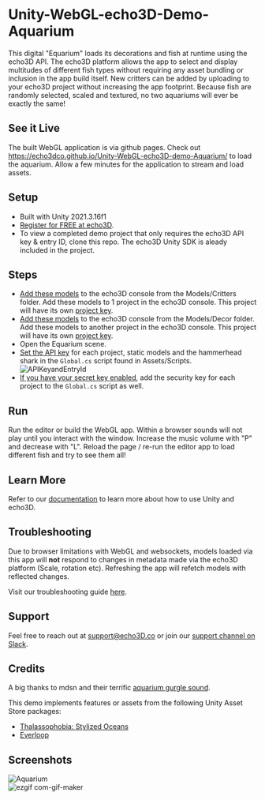 # Unity-WebGL-echo3D-Demo-Aquarium
This digital "Equarium" loads its decorations and fish at runtime using the echo3D API. The echo3D platform allows the app to select and display multitudes of different fish types without requiring any asset bundling or inclusion in the app build itself. New critters can be added by uploading to your echo3D project without increasing the app footprint. Because fish are randomly selected, scaled and textured, no two aquariums will ever be exactly the same!


## See it Live
The built WebGL application is via github pages. Check out https://echo3dco.github.io/Unity-WebGL-echo3D-demo-Aquarium/ to load the aquarium. Allow a few minutes for the application to stream and load assets. 


## Setup
* Built with Unity 2021.3.16f1
* [Register for FREE at echo3D](https://console.echo3d.com/#/auth/register?utm_term={keyword}&utm_campaign=webgl_echo3d_demo&utm_source=github&utm_medium=readme). <br>
* To view a completed demo project that only requires the echo3D API key & entry ID, clone this repo. The echo3D Unity SDK is aleady included in the project.


## Steps
* [Add these models](https://docs.echo3D.co/quickstart/add-a-3d-model) to the echo3D console from the Models/Critters folder. Add these models to 1 project in the echo3D console. This project will have its own [project key](https://docs.echo3d.com/quickstart/access-the-console). <br>
* [Add these models](https://docs.echo3D.co/quickstart/add-a-3d-model) to the echo3D console from the Models/Decor folder. Add these models to another project in the echo3D console. This project will have its own [project key](https://docs.echo3d.com/quickstart/access-the-console). <br>
* Open the Equarium scene.
* [Set the API key](https://docs.echo3d.co/quickstart/access-the-console) for each project, static models and the hammerhead shark in the `Global.cs` script found in Assets/Scripts. <br>
![APIKeyandEntryId](https://user-images.githubusercontent.com/99516371/195749269-f7a43477-b67a-49e8-a212-6abdb9c948fd.png)<br>
* [If you have your secret key enabled](https://docs.echo3d.co/web-console/deliver-pages/security-page), add the security key for each project to the `Global.cs` script as well. <br>

## Run
Run the editor or build the WebGL app. Within a browser sounds will not play until you interact with the window. Increase the music volume with "P" and decrease with "L". Reload the page / re-run the editor app to load different fish and try to see them all!

## Learn More
Refer to our [documentation](https://docs.echo3D.co/unity/) to learn more about how to use Unity and echo3D.

## Troubleshooting
Due to browser limitations with WebGL and websockets, models loaded via this app will **not** respond to changes in metadata made via the echo3D platform (Scale, rotation etc). Refreshing the app will refetch models with reflected changes.

Visit our troubleshooting guide [here](https://docs.echo3d.co/unity/troubleshooting).

## Support
Feel free to reach out at [support@echo3D.co](mailto:support@echo3D.co) or join our [support channel on Slack](https://go.echo3D.co/join). 

## Credits
A big thanks to mdsn and their terrific [aquarium gurgle sound](https://freesound.org/people/mdsn/sounds/175274/).

This demo implements features or assets from the following Unity Asset Store packages:
 - [Thalassophobia: Stylized Oceans](https://assetstore.unity.com/packages/3d/environments/landscapes/thalassophobia-stylized-oceans-192227)
 - [Everloop](https://assetstore.unity.com/packages/audio/music/everloop-nonlinear-soundtrack-45205)


## Screenshots
![Aquarium](https://user-images.githubusercontent.com/99516371/213614646-9bbf5b6b-19d6-41fb-9cb0-8bc3dec914c3.png)<br>
![ezgif com-gif-maker](https://user-images.githubusercontent.com/99516371/213615019-6674938a-c30e-4d1e-9f65-b9140369c6c2.gif)

